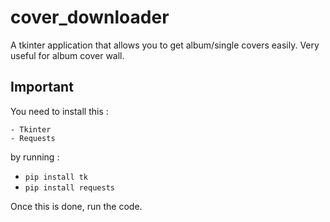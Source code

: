 # cover_downloader
A tkinter application that allows you to get album/single covers easily.
Very useful for album cover wall.

## Important
You need to install this :

    - Tkinter
    - Requests
    
by running :

- `pip install tk`
- `pip install requests`

Once this is done, run the code.
